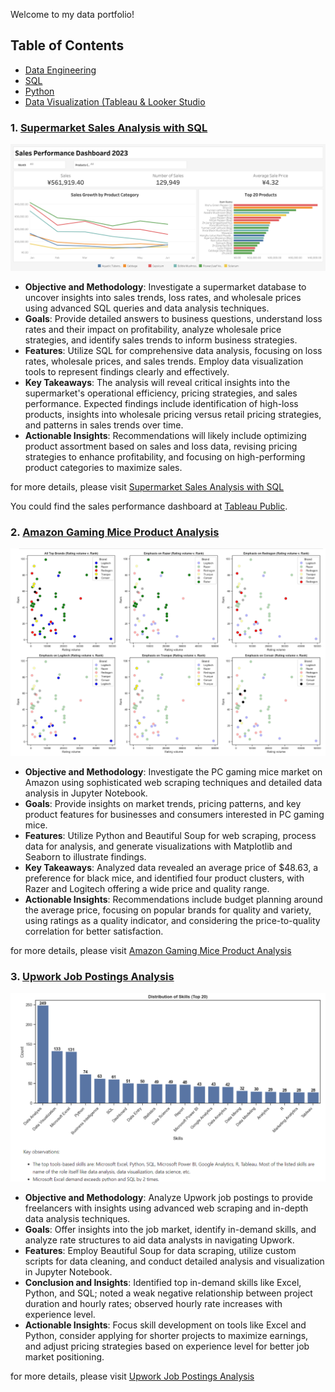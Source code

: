 Welcome to my data portfolio!

## Table of Contents

- [Data Engineering](#)
- [SQL](#)
- [Python](#)
- [Data Visualization (Tableau & Looker Studio](#)

### 1. [Supermarket Sales Analysis with SQL](https://github.com/raufh10/supermarket_data_analysis_sql)

![Sales Dashboard Overview](./overview/Sales_Dashboard_Overview.png)

- **Objective and Methodology**: Investigate a supermarket database to uncover insights into sales trends, loss rates, and wholesale prices using advanced SQL queries and data analysis techniques.
- **Goals**: Provide detailed answers to business questions, understand loss rates and their impact on profitability, analyze wholesale price strategies, and identify sales trends to inform business strategies.
- **Features**: Utilize SQL for comprehensive data analysis, focusing on loss rates, wholesale prices, and sales trends. Employ data visualization tools to represent findings clearly and effectively.
- **Key Takeaways**: The analysis will reveal critical insights into the supermarket's operational efficiency, pricing strategies, and sales performance. Expected findings include identification of high-loss products, insights into wholesale pricing versus retail pricing strategies, and patterns in sales trends over time.
- **Actionable Insights**: Recommendations will likely include optimizing product assortment based on sales and loss data, revising pricing strategies to enhance profitability, and focusing on high-performing product categories to maximize sales.

for more details, please visit [Supermarket Sales Analysis with SQL](https://github.com/raufh10/supermarket_data_analysis_sql)

You could find the sales performance dashboard at [Tableau Public](https://public.tableau.com/app/profile/rauf.hamidy/viz/SalesPerformanceDashboard_17003520540570/Dashboard).

### 2. [Amazon Gaming Mice Product Analysis](https://github.com/raufh10/Amazon_Gaming_Mice_Data_Analysis)

![Sales Dashboard Overview](./overview/Amazon_Analysis_Overview.png)

- **Objective and Methodology**: Investigate the PC gaming mice market on Amazon using sophisticated web scraping techniques and detailed data analysis in Jupyter Notebook.
- **Goals**: Provide insights on market trends, pricing patterns, and key product features for businesses and consumers interested in PC gaming mice.
- **Features**: Utilize Python and Beautiful Soup for web scraping, process data for analysis, and generate visualizations with Matplotlib and Seaborn to illustrate findings.
- **Key Takeaways**: Analyzed data revealed an average price of $48.63, a preference for black mice, and identified four product clusters, with Razer and Logitech offering a wide price and quality range.
- **Actionable Insights**: Recommendations include budget planning around the average price, focusing on popular brands for quality and variety, using ratings as a quality indicator, and considering the price-to-quality correlation for better satisfaction.

for more details, please visit [Amazon Gaming Mice Product Analysis](https://github.com/raufh10/Amazon_Gaming_Mice_Data_Analysis)

### 3. [Upwork Job Postings Analysis](https://github.com/raufh10/Upwork_Job_Data_Analysis)

![Sales Dashboard Overview](./overview/Upwork_Analysis_Overview.png)

- **Objective and Methodology**: Analyze Upwork job postings to provide freelancers with insights using advanced web scraping and in-depth data analysis techniques.
- **Goals**: Offer insights into the job market, identify in-demand skills, and analyze rate structures to aid data analysts in navigating Upwork.
- **Features**: Employ Beautiful Soup for data scraping, utilize custom scripts for data cleaning, and conduct detailed analysis and visualization in Jupyter Notebook.
- **Conclusion and Insights**: Identified top in-demand skills like Excel, Python, and SQL; noted a weak negative relationship between project duration and hourly rates; observed hourly rate increases with experience level.
- **Actionable Insights**: Focus skill development on tools like Excel and Python, consider applying for shorter projects to maximize earnings, and adjust pricing strategies based on experience level for better job market positioning.

for more details, please visit [Upwork Job Postings Analysis](https://github.com/raufh10/Upwork_Job_Data_Analysis)
